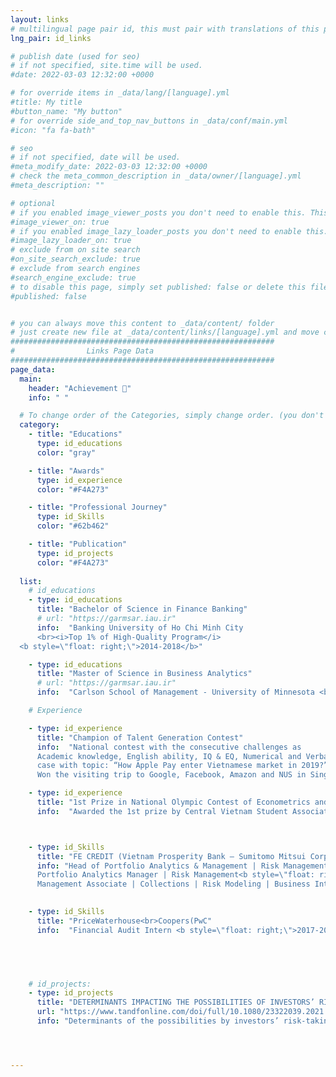 ```yaml
---
layout: links
# multilingual page pair id, this must pair with translations of this page. (This name must be unique)
lng_pair: id_links

# publish date (used for seo)
# if not specified, site.time will be used.
#date: 2022-03-03 12:32:00 +0000

# for override items in _data/lang/[language].yml
#title: My title
#button_name: "My button"
# for override side_and_top_nav_buttons in _data/conf/main.yml
#icon: "fa fa-bath"

# seo
# if not specified, date will be used.
#meta_modify_date: 2022-03-03 12:32:00 +0000
# check the meta_common_description in _data/owner/[language].yml
#meta_description: ""

# optional
# if you enabled image_viewer_posts you don't need to enable this. This is only if image_viewer_posts = false
#image_viewer_on: true
# if you enabled image_lazy_loader_posts you don't need to enable this. This is only if image_lazy_loader_posts = false
#image_lazy_loader_on: true
# exclude from on site search
#on_site_search_exclude: true
# exclude from search engines
#search_engine_exclude: true
# to disable this page, simply set published: false or delete this file
#published: false


# you can always move this content to _data/content/ folder
# just create new file at _data/content/links/[language].yml and move content below.
###########################################################
#                Links Page Data
###########################################################
page_data:
  main:
    header: "Achievement 🥇"
    info: " "

  # To change order of the Categories, simply change order. (you don't need to change list order.)
  category:
    - title: "Educations"
      type: id_educations
      color: "gray"

    - title: "Awards"
      type: id_experience
      color: "#F4A273"

    - title: "Professional Journey"
      type: id_Skills
      color: "#62b462"

    - title: "Publication"
      type: id_projects
      color: "#F4A273"
      
  list:
    # id_educations
    - type: id_educations
      title: "Bachelor of Science in Finance Banking"
      # url: "https://garmsar.iau.ir"
      info:  "Banking University of Ho Chi Minh City 
      <br><i>Top 1% of High-Quality Program</i>
  <b style=\"float: right;\">2014-2018</b>"

    - type: id_educations
      title: "Master of Science in Business Analytics"
      # url: "https://garmsar.iau.ir"
      info:  "Carlson School of Management - University of Minnesota <br><i>GPA: 3.7</i> <b style=\"float: right;\">2023-2024</b>"

    # Experience

    - type: id_experience
      title: "Champion of Talent Generation Contest"
      info:  "National contest with the consecutive challenges as
      Academic knowledge, English ability, IQ & EQ, Numerical and Verbal reasoning test and business
      case with topic: “How Apple Pay enter Vietnamese market in 2019?”.
      Won the visiting trip to Google, Facebook, Amazon and NUS in Singapore <b style=\"float: right;\">2018</b>"

    - type: id_experience
      title: "1st Prize in National Olympic Contest of Econometrics and Applications" 
      info:  "Awarded the 1st prize by Central Vietnam Student Association with the research of 'Determinants of the possibilities by investors’ risk-taking: Empirical evidence from Vietnam' among 100+ research reports from 28 universities and institutes in Vietnam. In those reports, only the best 8 ones were chosen to report on the           final round. The goal of this competition is also to concentrate on developing mathematical, statistical, and econometric models that could be applied to solve practical problems in Economics, Finance, and Administration.  <b style=\"float: right;\">2017</b>"



    - type: id_Skills
      title: "FE CREDIT (Vietnam Prosperity Bank – Sumitomo Mitsui Corporation)"
      info: "Head of Portfolio Analytics & Management | Risk Management <b style=\"float: right;\">2022-2023</b><br>
      Portfolio Analytics Manager | Risk Management<b style=\"float: right;\">2020-2022</b><br>
      Management Associate | Collections | Risk Modeling | Business Intelligence <b style=\"float: right;\">2018-2020</b>"

      
    - type: id_Skills
      title: "PriceWaterhouse<br>Coopers(PwC"
      info:  "Financial Audit Intern <b style=\"float: right;\">2017-2018</b>"




      
    # id_projects:
    - type: id_projects
      title: "DETERMINANTS IMPACTING THE POSSIBILITIES OF INVESTORS’ RISK-TAKING: EMPIRICAL EVIDENCE FROM VIETNAM (click here)"
      url: "https://www.tandfonline.com/doi/full/10.1080/23322039.2021.1917106/"
      info: "Determinants of the possibilities by investors’ risk-taking: Empirical evidence from Vietnam, Cogent Economics & Finance, 9:1, DOI: 10.1080/23322039.2021.1917106 This study investigates risk perception, expected return and herding behavior, and other determinants such as historical volatility and subjective financial risk attitude; according to previous studies, these are the main components affecting risk-taking behavior among investors. Overconfidence (better than average, miscalibration, and excessive optimism) is also taken into consideration.<b style=\"float: right;\">2021</b> "




---
```

